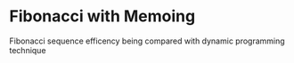 # Fibonacci with Memoing

Fibonacci sequence efficency being compared with dynamic programming technique
